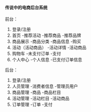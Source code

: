 #### 传说中的电商后台系统

前台：

1.	登录/注册
2.	首页
-推荐活动
-推荐商品
-推荐品牌
3.	商品展示
-商品分类
-商品信息
-购买
4.	活动（活动商品）
-活动详情
-活动商品
5.	购物车
-未支付订单
-支付
6.	个人中心
-个人信息
-已支付订单信息

后台：

1.	登录/注册
2.	人员管理
-消费者信息
-管理员用户
3.	商品管理
-商品
-商品栏目
4.	活动管理
-活动栏目
-活动商品
5.	订单管理
-订单
-支付
